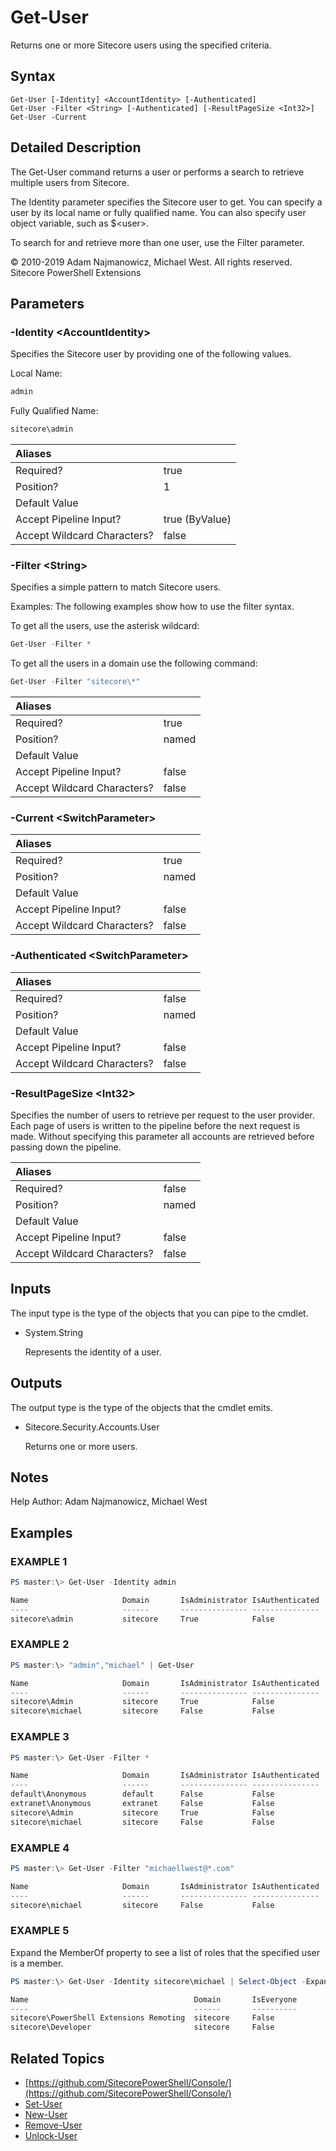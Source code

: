 # Get-User

Returns one or more Sitecore users using the specified criteria.

## Syntax

```
Get-User [-Identity] <AccountIdentity> [-Authenticated]
Get-User -Filter <String> [-Authenticated] [-ResultPageSize <Int32>]
Get-User -Current
```

## Detailed Description

The Get-User command returns a user or performs a search to retrieve multiple users from Sitecore.

The Identity parameter specifies the Sitecore user to get. You can specify a user by its local name or fully qualified name. You can also specify user object variable, such as $&lt;user&gt;.

To search for and retrieve more than one user, use the Filter parameter.

© 2010-2019 Adam Najmanowicz, Michael West. All rights reserved. Sitecore PowerShell Extensions

## Parameters

### -Identity  &lt;AccountIdentity&gt;

Specifies the Sitecore user by providing one of the following values.

Local Name:

```powershell
admin
```

Fully Qualified Name:

```powershell
sitecore\admin
```

| Aliases |  |
| :--- | :--- |
| Required? | true |
| Position? | 1 |
| Default Value |  |
| Accept Pipeline Input? | true \(ByValue\) |
| Accept Wildcard Characters? | false |

### -Filter  &lt;String&gt;

Specifies a simple pattern to match Sitecore users.

Examples: The following examples show how to use the filter syntax.

To get all the users, use the asterisk wildcard:

```powershell
Get-User -Filter *
```

To get all the users in a domain use the following command:

```powershell
Get-User -Filter "sitecore\*"
```

| Aliases |  |
| :--- | :--- |
| Required? | true |
| Position? | named |
| Default Value |  |
| Accept Pipeline Input? | false |
| Accept Wildcard Characters? | false |

### -Current  &lt;SwitchParameter&gt;

| Aliases |  |
| :--- | :--- |
| Required? | true |
| Position? | named |
| Default Value |  |
| Accept Pipeline Input? | false |
| Accept Wildcard Characters? | false |

### -Authenticated  &lt;SwitchParameter&gt;

| Aliases |  |
| :--- | :--- |
| Required? | false |
| Position? | named |
| Default Value |  |
| Accept Pipeline Input? | false |
| Accept Wildcard Characters? | false |

### -ResultPageSize  &lt;Int32&gt;

Specifies the number of users to retrieve per request to the user provider. Each page of users is written to the pipeline before the next request is made. Without specifying this parameter all accounts are retrieved before passing down the pipeline.

| Aliases |  |
| :--- | :--- |
| Required? | false |
| Position? | named |
| Default Value |  |
| Accept Pipeline Input? | false |
| Accept Wildcard Characters? | false |

## Inputs

The input type is the type of the objects that you can pipe to the cmdlet.

* System.String

  Represents the identity of a user.

## Outputs

The output type is the type of the objects that the cmdlet emits.

* Sitecore.Security.Accounts.User

  Returns one or more users.

## Notes

Help Author: Adam Najmanowicz, Michael West

## Examples

### EXAMPLE 1

```powershell
PS master:\> Get-User -Identity admin

Name                     Domain       IsAdministrator IsAuthenticated
----                     ------       --------------- ---------------
sitecore\admin           sitecore     True            False
```

### EXAMPLE 2

```powershell
PS master:\> "admin","michael" | Get-User

Name                     Domain       IsAdministrator IsAuthenticated
----                     ------       --------------- ---------------
sitecore\Admin           sitecore     True            False
sitecore\michael         sitecore     False           False
```

### EXAMPLE 3

```powershell
PS master:\> Get-User -Filter *

Name                     Domain       IsAdministrator IsAuthenticated
----                     ------       --------------- ---------------
default\Anonymous        default      False           False
extranet\Anonymous       extranet     False           False
sitecore\Admin           sitecore     True            False
sitecore\michael         sitecore     False           False
```

### EXAMPLE 4

```powershell
PS master:\> Get-User -Filter "michaellwest@*.com"

Name                     Domain       IsAdministrator IsAuthenticated
----                     ------       --------------- ---------------
sitecore\michael         sitecore     False           False
```

### EXAMPLE 5

Expand the MemberOf property to see a list of roles that the specified user is a member.

```powershell
PS master:\> Get-User -Identity sitecore\michael | Select-Object -ExpandProperty MemberOf

Name                                     Domain       IsEveryone
----                                     ------       ----------
sitecore\PowerShell Extensions Remoting  sitecore     False
sitecore\Developer                       sitecore     False
```

## Related Topics

* [https://github.com/SitecorePowerShell/Console/](https://github.com/SitecorePowerShell/Console/) 
* [Set-User](set-user.md)
* [New-User](new-user.md)
* [Remove-User](remove-user.md)
* [Unlock-User](unlock-user.md)

